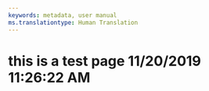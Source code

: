 ```yaml
---
keywords: metadata, user manual
ms.translationtype: Human Translation
---
```

# this is a test page 11/20/2019 11:26:22 AM